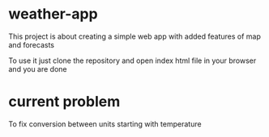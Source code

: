 # weather-app

This project is about creating a simple web app with added features of map and forecasts

To use it just clone the repository and open index html file in your browser and you are done

# current problem

To fix conversion between units starting with temperature
